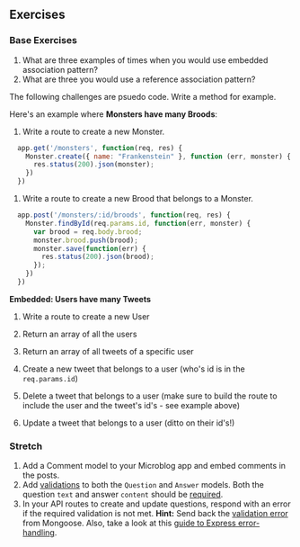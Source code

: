 ## Exercises

### Base Exercises

1. What are three examples of times when you would use embedded association pattern?
1. What are three you would use a reference association pattern?

The following challenges are psuedo code. Write a method for example.

Here's an example where **Monsters have many Broods**:

1. Write a route to create a new Monster.

  ```js
    app.get('/monsters', function(req, res) {
      Monster.create({ name: "Frankenstein" }, function (err, monster) {
        res.status(200).json(monster);
      })
    })
  ```

1. Write a route to create a new Brood that belongs to a Monster.

  ```js
    app.post('/monsters/:id/broods', function(req, res) {
      Monster.findById(req.params.id, function(err, monster) {
        var brood = req.body.brood;
        monster.brood.push(brood);
        monster.save(function(err) {
          res.status(200).json(brood);
        });
      })
    })
  ```

**Embedded: Users have many Tweets**
1. Write a route to create a new User

1. Return an array of all the users

1. Return an array of all tweets of a specific user

1. Create a new tweet that belongs to a user (who's id is in the `req.params.id`)

1. Delete a tweet that belongs to a user (make sure to build the route to include the user and the tweet's id's - see example above)

1. Update a tweet that belongs to a user (ditto on their id's!)

### Stretch

1. Add a Comment model to your Microblog app and embed comments in the posts.
1. Add [validations](http://mongoosejs.com/docs/validation) to both the `Question` and `Answer` models. Both the question `text` and answer `content` should be [required](http://mongoosejs.com/docs/api.html#schematype_SchemaType-required).
1. In your API routes to create and update questions, respond with an error if the required validation is not met. **Hint:** Send back the <a href="http://mongoosejs.com/docs/validation#validation-errors" target="_blank">validation error</a> from Mongoose. Also, take a look at this <a href="http://expressjs.com/guide/error-handling.html" target="_blank">guide to Express error-handling</a>.
